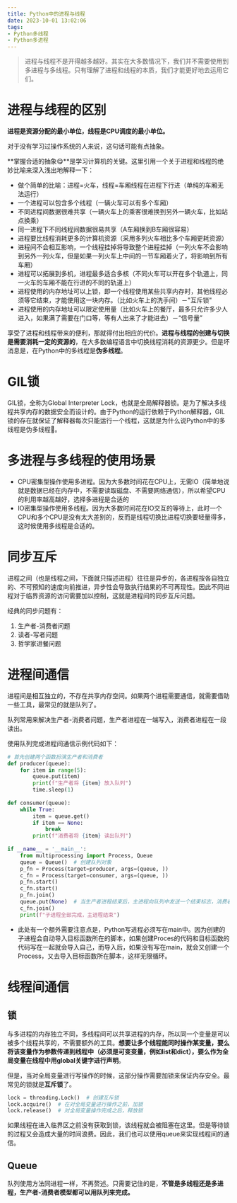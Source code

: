 ```yaml
---
title: Python中的进程与线程
date: 2023-10-01 13:02:06
tags:
- Python多线程
- Python多进程
---
```


> 进程与线程不是开得越多越好。其实在大多数情况下，我们并不需要使用到多进程与多线程。只有理解了进程和线程的本质，我们才能更好地去运用它们。

# 进程与线程的区别

**进程是资源分配的最小单位，线程是CPU调度的最小单位。**

对于没有学习过操作系统的人来说，这句话可能有点抽象。

**掌握合适的抽象😋**是学习计算机的关键。这里引用一个关于进程和线程的绝妙比喻来深入浅出地解释一下：

- 做个简单的比喻：进程=火车，线程=车厢线程在进程下行进（单纯的车厢无法运行）
- 一个进程可以包含多个线程（一辆火车可以有多个车厢）
- 不同进程间数据很难共享（一辆火车上的乘客很难换到另外一辆火车，比如站点换乘）
- 同一进程下不同线程间数据很易共享（A车厢换到B车厢很容易）
- 进程要比线程消耗更多的计算机资源（采用多列火车相比多个车厢更耗资源）
- 进程间不会相互影响，一个线程挂掉将导致整个进程挂掉（一列火车不会影响到另外一列火车，但是如果一列火车上中间的一节车厢着火了，将影响到所有车厢）
- 进程可以拓展到多机，进程最多适合多核（不同火车可以开在多个轨道上，同一火车的车厢不能在行进的不同的轨道上）
- 进程使用的内存地址可以上锁，即一个线程使用某些共享内存时，其他线程必须等它结束，才能使用这一块内存。（比如火车上的洗手间）－"互斥锁"
- 进程使用的内存地址可以限定使用量（比如火车上的餐厅，最多只允许多少人进入，如果满了需要在门口等，等有人出来了才能进去）－“信号量”

享受了进程和线程带来的便利，那就得付出相应的代价。**进程与线程的创建与切换是需要消耗一定的资源的**，在大多数编程语言中切换线程消耗的资源更少。但是坏消息是，在Python中的多线程是**伪多线程**。



# GIL锁

GIL锁，全称为Global Interpreter Lock，也就是全局解释器锁。是为了解决多线程共享内存的数据安全而设计的。由于Python的运行依赖于Python解释器，GIL锁的存在就保证了解释器每次只能运行一个线程，这就是为什么说Python中的多线程是伪多线程🤔。



# 多进程与多线程的使用场景

- CPU密集型操作使用多进程。因为大多数时间花在CPU上，无需IO（简单地说就是数据已经在内存中，不需要读取磁盘、不需要网络通信），所以希望CPU的利用率越高越好，选择多进程是合适的
- IO密集型操作使用多线程。因为大多数时间花在IO交互的等待上，此时一个CPU和多个CPU是没有太大差别的，反而是线程切换比进程切换要轻量得多，这时候使用多线程是合适的。



# 同步互斥

进程之间（也是线程之间，下面就只描述进程）往往是异步的，各进程按各自独立的、不可预知的速度向前推进，异步性会导致执行结果的不可再现性。因此不同进程对于临界资源的访问需要加以控制，这就是进程间的同步互斥问题。

经典的同步问题有：

1. 生产者-消费者问题
2. 读者-写者问题
3. 哲学家进餐问题



# 进程间通信

进程间是相互独立的，不存在共享内存空间。如果两个进程需要通信，就需要借助一些工具，最常见的就是队列了。

队列常用来解决生产者-消费者问题，生产者进程在一端写入，消费者进程在一段读出。

使用队列完成进程间通信示例代码如下：

```python
# 首先创建两个函数扮演生产者和消费者
def producer(queue):
    for item in range(5):
        queue.put(item)
        print(f"生产者将 {item} 放入队列")
        time.sleep(1)
    
def consumer(queue):
    while True:
        item = queue.get()
        if item == None:
            break
        print(f"消费者将 {item} 读出队列")
        
if __name__ = '__main__':
    from multiprocessing import Process, Queue
    queue = Queue()  # 创建队列对象
    p_fn = Process(target=producer, args=(queue, ))
    c_fn = Process(target=consumer, args=(queue, ))
    p_fn.start()
    c_fn.start()
    p_fn.join()
    queue.put(None)  # 当生产者进程结束后，主进程向队列中发送一个结束标志，消费者进程收到后结束死循环
    c_fn.join()
   	print(f"子进程全部完成，主进程结束")  
```

- 此处有一个额外需要注意点是，Python写进程必须写在main中。因为创建的子进程会自动导入目标函数所在的脚本，如果创建Proces的代码和目标函数的代码写在一起就会导入自己，而导入后，如果没有写在main，就会又创建一个Process，又去导入目标函数所在脚本，这样无限循环。



# 线程间通信

## 锁

与多进程的内存独立不同，多线程间可以共享进程的内存，所以同一个变量是可以被多个线程共享的，不需要额外的工具。**想要让多个线程能同时操作某变量，要么将该变量作为参数传递到线程中（必须是可变变量，例如list和dict），要么作为全局变量在线程中用global关键字进行声明**。

但是，当对全局变量进行写操作的时候，这部分操作需要加锁来保证内存安全。最常见的锁就是**互斥锁**了。

```python
lock = threading.Lock()  # 创建互斥锁
lock.acquire()  # 在对全局变量进行操作之前，加锁
lock.release()  # 对全局变量操作完成之后，释放锁
```

如果线程在进入临界区之前没有获取到锁，该线程就会被阻塞在这里。但是等待锁的过程又会造成大量的时间浪费。因此，我们也可以使用queue来实现线程间的通信。

## Queue

队列使用方法同进程一样，不再赘述。只需要记住的是，**不管是多线程还是多进程，生产者-消费者模型都可以用队列来完成。**

